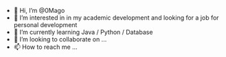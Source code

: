 - 👋 Hi, I’m @0Mago
- 👀 I’m interested in in my academic development and looking for a job for personal development
- 🌱 I’m currently learning Java / Python / Database
- 💞️ I’m looking to collaborate on ...
- 📫 How to reach me ...

<!---
0Mago/0Mago is a ✨ special ✨ repository because its `README.md` (this file) appears on your GitHub profile.
You can click the Preview link to take a look at your changes.
--->
